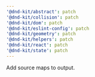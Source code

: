 ```yaml
---
'@dnd-kit/abstract': patch
'@dnd-kit/collision': patch
'@dnd-kit/dom': patch
'@dnd-kit/eslint-config': patch
'@dnd-kit/geometry': patch
'@dnd-kit/helpers': patch
'@dnd-kit/react': patch
'@dnd-kit/state': patch
---
```


Add source maps to output.
